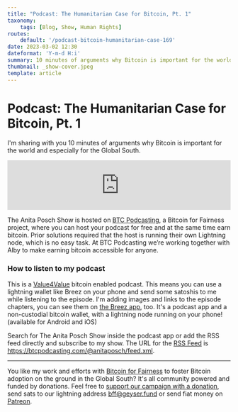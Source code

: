 ```yaml
---
title: "Podcast: The Humanitarian Case for Bitcoin, Pt. 1"
taxonomy:
    tags: [Blog, Show, Human Rights]
routes:
    default: '/podcast-bitcoin-humanitarian-case-169'
date: 2023-03-02 12:30
dateformat: 'Y-m-d H:i'
summary: 10 minutes of arguments why Bitcoin is important for the world and especially for the Global South.
thumbnail: _show-cover.jpeg
template: article
---
```


# Podcast: The Humanitarian Case for Bitcoin, Pt. 1

I'm sharing with you 10 minutes of arguments why Bitcoin is important for the world and especially for the Global South. 

<iframe width="100%" height="112" frameborder="0" scrolling="no" style="width: 100%; height: 112px;  overflow: hidden;" src="https://btcpodcasting.com/@anitaposch/episodes/the-humanitarian-case-for-bitcoin-pt-1/embed/dark"></iframe>

The Anita Posch Show is hosted on [BTC Podcasting](https://btcpodcasting.com), a Bitcoin for Fairness project, where you can host your podcast for free and at the same time earn bitcoin. Prior solutions required that the host is running their own Lightning node, which is no easy task. At BTC Podcasting we’re working together with Alby to make earning bitcoin accessible for anyone.

### How to listen to my podcast

This is a [Value4Value](https://value4value.info) bitcoin enabled podcast. This means you can use a lightning wallet like Breez on your phone and send some satoshis to me while listening to the episode. I'm adding images and links to the episode chapters, you can see them on [the Breez app](https://breez.technology), too. It's a podcast app and a non-custodial bitcoin wallet, with a lightning node running on your phone! (available for Android and iOS)

Search for The Anita Posch Show inside the podcast app or add the RSS feed directly and subscribe to my show. The URL for the [RSS Feed](https://btcpodcasting.com/@anitaposch/feed.xml) is https://btcpodcasting.com/@anitaposch/feed.xml. 

<div class="_form_1"></div><script src="https://bff.activehosted.com/f/embed.php?id=1" type="text/javascript" charset="utf-8"></script>

---
You like my work and efforts with [Bitcoin for Fairness](https://bffbtc.org) to foster Bitcoin adoption on the ground in the Global South? It's all community powered and funded by donations. Feel free to [support our campaign with a donation](https://anita.link/geyser), send sats to our lightning address bff@geyser.fund or send fiat money on [Patreon](https://patreon.com/anitaposch).


